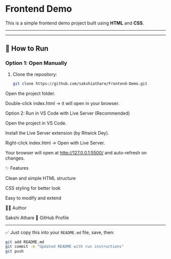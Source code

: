 # Frontend Demo

This is a simple frontend demo project built using **HTML** and **CSS**.

---

---

## 🚀 How to Run

### Option 1: Open Manually
1. Clone the repository:
   ```bash
   git clone https://github.com/sakshiathare/Frontend-Demo.git
   
Open the project folder.

Double-click index.html → it will open in your browser.

Option 2: Run in VS Code with Live Server (Recommended)

Open the project in VS Code.

Install the Live Server extension (by Ritwick Dey).

Right-click index.html → Open with Live Server.

Your browser will open at http://127.0.0.1:5500/ and auto-refresh on changes.

✨ Features

Clean and simple HTML structure

CSS styling for better look

Easy to modify and extend

👩‍💻 Author

Sakshi Athare
🔗 GitHub Profile

---

✅ Just copy this into your `README.md` file, save, then:

```bash
git add README.md
git commit -m "Updated README with run instructions"
git push



